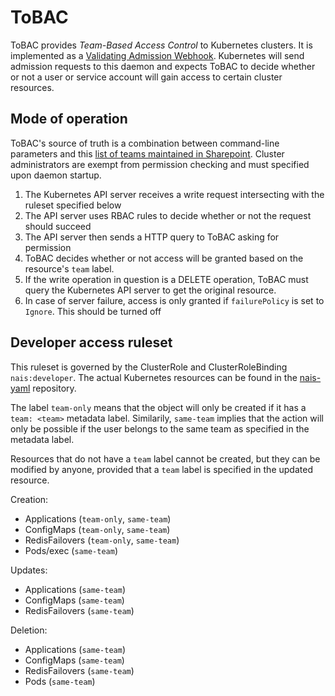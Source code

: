 # ToBAC

ToBAC provides _Team-Based Access Control_ to Kubernetes clusters. It is implemented as a
[Validating Admission Webhook](https://kubernetes.io/docs/reference/access-authn-authz/extensible-admission-controllers/).
Kubernetes will send admission requests to this daemon and expects ToBAC to decide whether or not
a user or service account will gain access to certain cluster resources.

## Mode of operation

ToBAC's source of truth is a combination between command-line parameters and this
[list of teams maintained in Sharepoint](https://navno.sharepoint.com/sites/Bestillinger/Lists/Nytt%20Team/AllItems.aspx).
Cluster administrators are exempt from permission checking and must specified upon daemon startup.

1. The Kubernetes API server receives a write request intersecting with the ruleset specified below
2. The API server uses RBAC rules to decide whether or not the request should succeed
3. The API server then sends a HTTP query to ToBAC asking for permission
4. ToBAC decides whether or not access will be granted based on the resource's `team` label.
5. If the write operation in question is a DELETE operation, ToBAC must query the Kubernetes API server to get the original resource.
6. In case of server failure, access is only granted if `failurePolicy` is set to `Ignore`. This should be turned off

## Developer access ruleset

This ruleset is governed by the ClusterRole and ClusterRoleBinding `nais:developer`.
The actual Kubernetes resources can be found in the [nais-yaml](https://github.com/navikt/nais-yaml) repository.

The label `team-only` means that the object will only be created if it has a `team: <team>` metadata label.
Similarily, `same-team` implies that the action will only be possible if the user belongs to the same team as specified in the metadata label.

Resources that do not have a `team` label cannot be created, but they can be modified by anyone,
provided that a `team` label is specified in the updated resource.

Creation:

- Applications (`team-only`, `same-team`)
- ConfigMaps (`team-only`, `same-team`)
- RedisFailovers (`team-only`, `same-team`)
- Pods/exec (`same-team`)

Updates:

- Applications (`same-team`)
- ConfigMaps (`same-team`)
- RedisFailovers (`same-team`)

Deletion:

- Applications (`same-team`)
- ConfigMaps (`same-team`)
- RedisFailovers (`same-team`)
- Pods (`same-team`)
